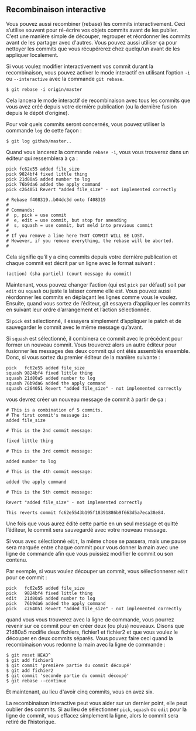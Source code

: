 ## Recombinaison interactive ##

Vous pouvez aussi recombiner (rebase) les commits interactivement.
Ceci s’utilise souvent pour ré-écrire vos objets commits avant de les publier.
C’est une manière simple de découper, regrouper et réordonner les commits
avant de les partager avec d'autres. Vous pouvez aussi utiliser ça pour
nettoyer les commits que vous récupérerez chez quelqu’un avant de les appliquer
localement.

Si vous voulez modifier interactivement vos commit durant la recombinaison,
vous pouvez activer le mode interactif en utilisant l’option `-i` ou
`--interactive` avec la commande `git rebase`.

	$ git rebase -i origin/master

Cela lancera le mode interactif de recombinaison avec tous les commits
que vous avez créé depuis votre dernière publication (ou la dernière
fusion depuis le dépôt d’origine).

Pour voir quels commits seront concernés, vous pouvez utiliser la
commande `log` de cette façon :
	
	$ git log github/master..

Quand vous lancerez la commande `rebase -i`, vous vous trouverez dans
un éditeur qui ressemblera à ça :

	pick fc62e55 added file_size
	pick 9824bf4 fixed little thing
	pick 21d80a5 added number to log
	pick 76b9da6 added the apply command
	pick c264051 Revert "added file_size" - not implemented correctly

	# Rebase f408319..b04dc3d onto f408319
	#
	# Commands:
	#  p, pick = use commit
	#  e, edit = use commit, but stop for amending
	#  s, squash = use commit, but meld into previous commit
	#
	# If you remove a line here THAT COMMIT WILL BE LOST.
	# However, if you remove everything, the rebase will be aborted.
	#

Cela signifie qu’il y a cinq commits depuis votre dernière publication et
chaque commit est décrit par un ligne avec le format suivant :

	(action) (sha partiel) (court message du commit)
	
Maintenant, vous pouvez changer l’action (qui est `pick` par défaut) soit
par `edit` ou `squash` ou juste la laisser comme elle est.
Vous pouvez aussi réordonner les commits en déplaçant les lignes comme
vous le voulez. Ensuite, quand vous sortez de l’éditeur, git essayera
d’appliquer les commits en suivant leur ordre d’arrangement et l’action
sélectionnée.

Si `pick` est sélectionné, il essayera simplement d’appliquer le patch et
de sauvegarder le commit avec le même message qu’avant.

Si `squash` est sélectionné, il combinera ce commit avec le précédent pour
former un nouveau commit. Vous trouverez alors un autre éditeur pour fusionner
les messages des deux commit qui ont étés assemblés ensemble. Donc, si vous
sortez du premier éditeur de la manière suivante :

	pick   fc62e55 added file_size
	squash 9824bf4 fixed little thing
	squash 21d80a5 added number to log
	squash 76b9da6 added the apply command
	squash c264051 Revert "added file_size" - not implemented correctly

vous devrez créer un nouveau message de commit à partir de ça :

	# This is a combination of 5 commits.
	# The first commit's message is:
	added file_size

	# This is the 2nd commit message:

	fixed little thing

	# This is the 3rd commit message:

	added number to log

	# This is the 4th commit message:

	added the apply command

	# This is the 5th commit message:

	Revert "added file_size" - not implemented correctly

	This reverts commit fc62e5543b195f18391886b9f663d5a7eca38e84.

Une fois que vous aurez édité cette partie en un seul message et quitté
l’éditeur, le commit sera sauvegardé avec votre nouveau message.

Si vous avec sélectionné `edit`, la même chose se passera, mais une pause
sera marquée entre chaque commit pour vous donner la main avec une ligne de
commande afin que vous puissiez modifier le commit ou son contenu.

Par exemple, si vous voulez découper un commit, vous sélectionnerez `edit`
pour ce commit :

	pick   fc62e55 added file_size
	pick   9824bf4 fixed little thing
	edit   21d80a5 added number to log
	pick   76b9da6 added the apply command
	pick   c264051 Revert "added file_size" - not implemented correctly

quand vous vous trouverez avec la ligne de commande, vous pourrez revenir
sur ce commit pour en créer deux (ou plus) nouveaux. Disons que 21d80a5
modifie deux fichiers, fichier1 et fichier2 et que vous voulez le découper en
deux commits séparés. Vous pouvez faire ceci quand la recombinaison vous
redonne la main avec la ligne de commande :

	$ git reset HEAD^
	$ git add fichier1
	$ git commit 'première partie du commit découpé'
	$ git add fichier2
	$ git commit 'seconde partie du commit découpé'
	$ git rebase --continue
	
Et maintenant, au lieu d'avoir cinq commits, vous en avez six.

La recombinaison interactive peut vous aider sur un dernier point,
elle peut oublier des commits. Si au lieu de sélectionner `pick`, `squash`
ou `edit` pour la ligne de commit, vous effacez simplement la ligne, alors
le commit sera retiré de l’historique.
